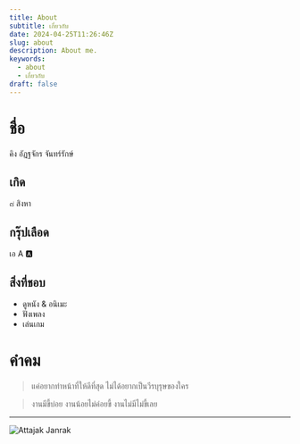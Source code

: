 ```yaml
---
title: About
subtitle: เกี่ยวกับ
date: 2024-04-25T11:26:46Z
slug: about
description: About me.
keywords:
  - about
  - เกี่ยวกับ
draft: false
---
```

# ชื่อ
คิง อัฏฐจักร จันทร์รักษ์
## เกิด
๘ สิงหา
## กรุ๊ปเลือด
เอ A 🅰️
## สิ่งที่ชอบ
- ดูหนัง & อนิเมะ
- ฟังเพลง
- เล่นเกม

# คำคม
> แค่อยากทำหน้าที่ให้ดีที่สุด ไม่ได้อยากเป็นวีรบุรุษของใคร

> งานมีขี้บ่อย งานน้อยไม่ค่อยขี้ งานไม่มีไม่ขี้เลย

---

![Attajak Janrak](/images/attajak.png)
